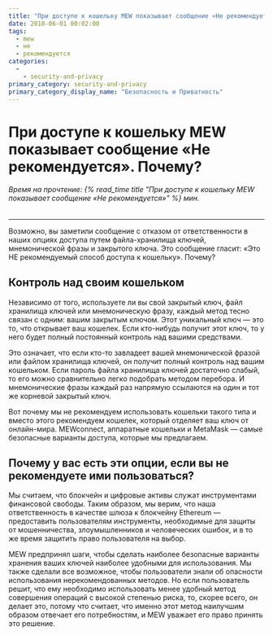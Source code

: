```yaml
---
title: "При доступе к кошельку MEW показывает сообщение «Не рекомендуется»"
date: 2018-06-01 00:02:00
tags:
  - mew
  - не
  - рекомендуется
categories:
  - 
    - security-and-privacy
primary_category: security-and-privacy
primary_category_display_name: "Безопасность и Приватность"
---
```


# __При доступе к кошельку MEW показывает сообщение «Не рекомендуется». Почему?__
###### Время на прочтение: {% read_time title "При доступе к кошельку MEW показывает сообщение «Не рекомендуется»" %} мин.
***

Возможно, вы заметили сообщение с отказом от ответственности в наших опциях доступа путем файла-хранилища ключей, мнемонической фразы и закрытого ключа. Это сообщение гласит: «Это НЕ рекомендуемый способ доступа к кошельку». Почему?

## __Контроль над своим кошельком__

Независимо от того, используете ли вы свой закрытый ключ, файл хранилища ключей или мнемоническую фразу, каждый метод тесно связан с одним: вашим закрытым ключом. Этот уникальный ключ — это то, что открывает ваш кошелек. Если кто-нибудь получит этот ключ, то у него будет полный постоянный контроль над вашими средствами.

Это означает, что если кто-то завладеет вашей мнемонической фразой или файлом хранилища ключей, он получит полный контроль над вашим кошельком. Если пароль файла хранилища ключей достаточно слабый, то его можно сравнительно легко подобрать методом перебора. И мнемонические фразы каждый раз напрямую ссылаются на один и тот же корневой закрытый ключ.

Вот почему мы не рекомендуем использовать кошельки такого типа и вместо этого рекомендуем кошелек, который отделяет ваш ключ от онлайн-мира. MEWconnect, аппаратные кошельки и MetaMask — самые безопасные варианты доступа, которые мы предлагаем.

## __Почему у вас есть эти опции, если вы не рекомендуете ими пользоваться?__

Мы считаем, что блокчейн и цифровые активы служат инструментами финансовой свободы. Таким образом, мы верим, что наша ответственность в качестве шлюза к блокчейну Ethereum — предоставить пользователям инструменты, необходимые для защиты  от мошенничества, злоумышленников и человеческих ошибок, и в то же время защитить право пользователя на выбор.

MEW предпринял шаги, чтобы сделать наиболее безопасные варианты хранения ваших ключей наиболее удобными для использования. Мы также сделали все возможное, чтобы пользователи знали об опасности использования нерекомендованных методов. Но если пользователь решит, что ему необходимо использовать менее удобный метод совершения операций с высокой степенью риска, то, скорее всего, он делает это, потому что считает, что именно этот метод наилучшим образом отвечает его потребностям, и MEW уважает его право принять это решение. 

